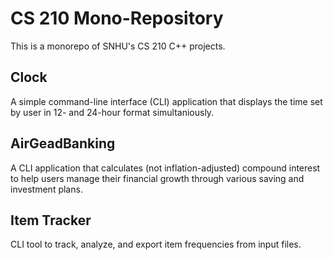 # CS 210 Mono-Repository
This is a monorepo of SNHU's CS 210 C++ projects.

## Clock
A simple command-line interface (CLI) application that displays the time set by user in 12- and 24-hour format simultaniously.

## AirGeadBanking
A CLI application that calculates (not inflation-adjusted) compound interest to help users manage their financial growth through various saving and investment plans.

## Item Tracker
CLI tool to track, analyze, and export item frequencies from input files.
